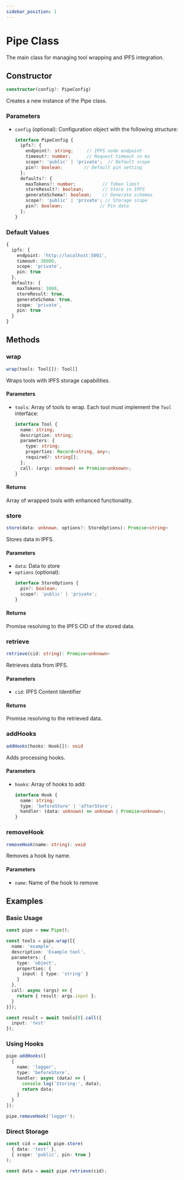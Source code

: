 ```yaml
---
sidebar_position: 1
---
```


# Pipe Class

The main class for managing tool wrapping and IPFS integration.

## Constructor

```typescript
constructor(config?: PipeConfig)
```

Creates a new instance of the Pipe class.

### Parameters

- `config` (optional): Configuration object with the following structure:
  ```typescript
  interface PipeConfig {
    ipfs?: {
      endpoint?: string;     // IPFS node endpoint
      timeout?: number;      // Request timeout in ms
      scope?: 'public' | 'private';  // Default scope
      pin?: boolean;        // Default pin setting
    };
    defaults?: {
      maxTokens?: number;          // Token limit
      storeResult?: boolean;       // Store in IPFS
      generateSchema?: boolean;    // Generate schemas
      scope?: 'public' | 'private'; // Storage scope
      pin?: boolean;              // Pin data
    };
  }
  ```

### Default Values

```typescript
{
  ipfs: {
    endpoint: 'http://localhost:5001',
    timeout: 30000,
    scope: 'private',
    pin: true
  },
  defaults: {
    maxTokens: 1000,
    storeResult: true,
    generateSchema: true,
    scope: 'private',
    pin: true
  }
}
```

## Methods

### wrap

```typescript
wrap(tools: Tool[]): Tool[]
```

Wraps tools with IPFS storage capabilities.

#### Parameters

- `tools`: Array of tools to wrap. Each tool must implement the `Tool` interface:
  ```typescript
  interface Tool {
    name: string;
    description: string;
    parameters: {
      type: string;
      properties: Record<string, any>;
      required?: string[];
    };
    call: (args: unknown) => Promise<unknown>;
  }
  ```

#### Returns

Array of wrapped tools with enhanced functionality.

### store

```typescript
store(data: unknown, options?: StoreOptions): Promise<string>
```

Stores data in IPFS.

#### Parameters

- `data`: Data to store
- `options` (optional):
  ```typescript
  interface StoreOptions {
    pin?: boolean;
    scope?: 'public' | 'private';
  }
  ```

#### Returns

Promise resolving to the IPFS CID of the stored data.

### retrieve

```typescript
retrieve(cid: string): Promise<unknown>
```

Retrieves data from IPFS.

#### Parameters

- `cid`: IPFS Content Identifier

#### Returns

Promise resolving to the retrieved data.

### addHooks

```typescript
addHooks(hooks: Hook[]): void
```

Adds processing hooks.

#### Parameters

- `hooks`: Array of hooks to add:
  ```typescript
  interface Hook {
    name: string;
    type: 'beforeStore' | 'afterStore';
    handler: (data: unknown) => unknown | Promise<unknown>;
  }
  ```

### removeHook

```typescript
removeHook(name: string): void
```

Removes a hook by name.

#### Parameters

- `name`: Name of the hook to remove

## Examples

### Basic Usage

```typescript
const pipe = new Pipe();

const tools = pipe.wrap([{
  name: 'example',
  description: 'Example tool',
  parameters: {
    type: 'object',
    properties: {
      input: { type: 'string' }
    }
  },
  call: async (args) => {
    return { result: args.input };
  }
}]);

const result = await tools[0].call({
  input: 'test'
});
```

### Using Hooks

```typescript
pipe.addHooks([
  {
    name: 'logger',
    type: 'beforeStore',
    handler: async (data) => {
      console.log('Storing:', data);
      return data;
    }
  }
]);

pipe.removeHook('logger');
```

### Direct Storage

```typescript
const cid = await pipe.store(
  { data: 'test' },
  { scope: 'public', pin: true }
);

const data = await pipe.retrieve(cid);
``` 